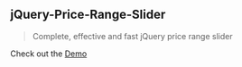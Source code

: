 ## jQuery-Price-Range-Slider
> Complete, effective and fast jQuery price range slider 

Check out the [Demo](https://codepen.io/GoldenGate/pen/BxmWwN)
